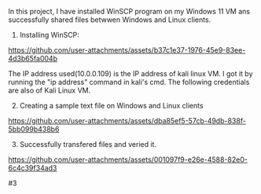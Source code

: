 In this project, I have installed WinSCP program on my Windows 11 VM ans successfully shared files betwwen Windows and Linux clients.

  1) Installing WinSCP:

https://github.com/user-attachments/assets/b37c1e37-1976-45e9-83ee-4d3b65fa004b

The IP address used(10.0.0.109) is the IP address of kali linux VM. I got it by running the "ip address" command in kali's cmd. The following credentials are also of Kali Linux VM.

2) Creating a sample text file on Windows and Linux clients

https://github.com/user-attachments/assets/dba85ef5-57cb-49db-838f-5bb099b438b6

3) Successfully transfered files and veried it.

https://github.com/user-attachments/assets/001097f9-e26e-4588-82e0-6c4c39f34ad3





#3




